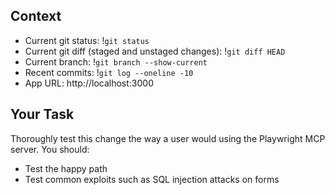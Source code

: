 ## Context

- Current git status: !`git status`
- Current git diff (staged and unstaged changes): !`git diff HEAD`
- Current branch: !`git branch --show-current`
- Recent commits: !`git log --oneline -10`
- App URL: http://localhost:3000


## Your Task

Thoroughly test this change the way a user would using the Playwright MCP server. You should:

* Test the happy path
* Test common exploits such as SQL injection attacks on forms